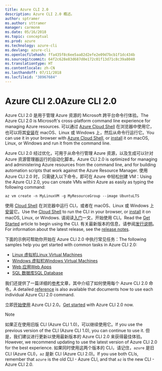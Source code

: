 ```yaml
---
title: Azure CLI 2.0
description: Azure CLI 2.0 概述。
author: sptramer
ms.author: sttramer
manager: carmonm
ms.date: 05/16/2018
ms.topic: conceptual
ms.prod: azure
ms.technology: azure-cli
ms.devlang: azure-cli
ms.openlocfilehash: ffa435f8c6ee5aa82d2efe2e09d7bcb1f1dc434b
ms.sourcegitcommit: 64f2c628e83d687d0e172c01f13d71c8c39a8040
ms.translationtype: HT
ms.contentlocale: zh-CN
ms.lasthandoff: 07/11/2018
ms.locfileid: "38967684"
---
```

# <a name="azure-cli-20"></a><span data-ttu-id="4546e-103">Azure CLI 2.0</span><span class="sxs-lookup"><span data-stu-id="4546e-103">Azure CLI 2.0</span></span>

<span data-ttu-id="4546e-104">Azure CLI 2.0 是用于管理 Azure 资源的 Microsoft 跨平台命令行体验。</span><span class="sxs-lookup"><span data-stu-id="4546e-104">The Azure CLI 2.0 is Microsoft's cross-platform command line experience for managing Azure resources.</span></span>
<span data-ttu-id="4546e-105">可以通过 [Azure Cloud Shell](/azure/cloud-shell/overview) 在浏览器中使用它，也可以将其[安装](install-azure-cli.md)在 macOS、Linux 或 Windows 上，然后从命令行运行它。</span><span class="sxs-lookup"><span data-stu-id="4546e-105">You can use it in your browser with [Azure Cloud Shell](/azure/cloud-shell/overview), or [install](install-azure-cli.md) it on macOS, Linux, or Windows and run it from the command line.</span></span>

<span data-ttu-id="4546e-106">Azure CLI 2.0 经过优化，可用于从命令行管理 Azure 资源，以及生成可以针对 Azure 资源管理器运行的自动化脚本。</span><span class="sxs-lookup"><span data-stu-id="4546e-106">Azure CLI 2.0 is optimized for managing and administering Azure resources from the command line, and for building automation scripts that work against the Azure Resource Manager.</span></span> <span data-ttu-id="4546e-107">使用 Azure CLI 2.0 时，只需键入以下命令，即可在 Azure 中轻松创建 VM：</span><span class="sxs-lookup"><span data-stu-id="4546e-107">Using the Azure CLI 2.0, you can create VMs within Azure as easily as typing the following command:</span></span>

```azurecli-interactive
az vm create -n MyLinuxVM -g MyResourceGroup --image UbuntuLTS
```

<span data-ttu-id="4546e-108">使用 [Cloud Shell](/azure/cloud-shell/overview) 在浏览器中运行 CLI，或者在 macOS、Linux 或 Windows 上[安装](install-azure-cli.md)它。</span><span class="sxs-lookup"><span data-stu-id="4546e-108">Use the [Cloud Shell](/azure/cloud-shell/overview) to run the CLI in your browser, or [install](install-azure-cli.md) it on macOS, Linux, or Windows.</span></span>
<span data-ttu-id="4546e-109">请阅读[入门](get-started-with-azure-cli.md)一文，开始使用 CLI。</span><span class="sxs-lookup"><span data-stu-id="4546e-109">Read the [Get Started](get-started-with-azure-cli.md) article to begin using the CLI.</span></span>
<span data-ttu-id="4546e-110">有关最新版本的信息，请参阅[发行说明](release-notes-azure-cli.md)。</span><span class="sxs-lookup"><span data-stu-id="4546e-110">For information about the latest release, see the [release notes](release-notes-azure-cli.md).</span></span>

<span data-ttu-id="4546e-111">下面的示例可帮助你开始在 Azure CLI 2.0 中执行常见任务：</span><span class="sxs-lookup"><span data-stu-id="4546e-111">The following samples help you get started with common tasks in Azure CLI 2.0:</span></span>

- [<span data-ttu-id="4546e-112">Linux 虚拟机</span><span class="sxs-lookup"><span data-stu-id="4546e-112">Linux Virtual Machines</span></span>](/azure/virtual-machines/virtual-machines-linux-cli-samples?toc=%2fcli%2fazure%2ftoc.json&bc=%2fcli%2fazure%2fbreadcrumb%2ftoc.json)
- [<span data-ttu-id="4546e-113">Windows 虚拟机</span><span class="sxs-lookup"><span data-stu-id="4546e-113">Windows Virtual Machines</span></span>](/azure/virtual-machines/virtual-machines-windows-cli-samples?toc=%2fcli%2fazure%2ftoc.json&bc=%2fcli%2fazure%2fbreadcrumb%2ftoc.json)
- [<span data-ttu-id="4546e-114">Web 应用</span><span class="sxs-lookup"><span data-stu-id="4546e-114">Web Apps</span></span>](/azure/app-service-web/app-service-cli-samples?toc=%2fcli%2fazure%2ftoc.json&bc=%2fcli%2fazure%2fbreadcrumb%2ftoc.json)
- [<span data-ttu-id="4546e-115">SQL 数据库</span><span class="sxs-lookup"><span data-stu-id="4546e-115">SQL Database</span></span>](/azure/sql-database/sql-database-cli-samples?toc=%2fcli%2fazure%2ftoc.json&bc=%2fcli%2fazure%2fbreadcrumb%2ftoc.json)

<span data-ttu-id="4546e-116">我们还提供了一篇详细的[参考](/cli/azure/reference-index)文章，其中介绍了如何使用每个 Azure CLI 2.0 命令。</span><span class="sxs-lookup"><span data-stu-id="4546e-116">A detailed [reference](/cli/azure/reference-index) is also available that documents how to use each individual Azure CLI 2.0 command.</span></span>

<span data-ttu-id="4546e-117">立即[开始使用](get-started-with-azure-cli.md) Azure CLI 2.0。</span><span class="sxs-lookup"><span data-stu-id="4546e-117">[Get started](get-started-with-azure-cli.md) with Azure CLI 2.0 now.</span></span>

> [!NOTE]
> <span data-ttu-id="4546e-118">如果正在使用旧版 CLI (Azure CLI 1.0)，可以继续使用它。</span><span class="sxs-lookup"><span data-stu-id="4546e-118">If you use the previous version of the CLI (Azure CLI 1.0), you can continue to use it.</span></span>
> <span data-ttu-id="4546e-119">但是，我们建议进行更新以使用最新版本的 Azure CLI 2.0 来获得最佳体验。</span><span class="sxs-lookup"><span data-stu-id="4546e-119">However, we recommend updating to use the latest version of Azure CLI 2.0 for the best experience.</span></span>
> <span data-ttu-id="4546e-120">如果同时使用这两个版本的 CLI，请记住，`azure` 是旧 CLI (Azure CLI)，`az` 是新 CLI (Azure CLI 2.0)。</span><span class="sxs-lookup"><span data-stu-id="4546e-120">If you use both CLIs, remember that `azure` is the old CLI - Azure CLI, and that `az` is the new CLI - Azure CLI 2.0.</span></span>
